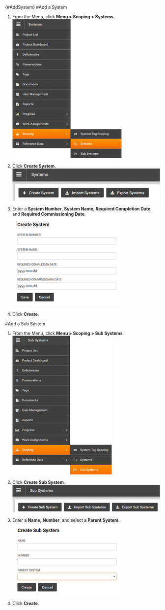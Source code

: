 {#AddSystem}
#Add a System 

1. From the Menu, click **Menu > Scoping > Systems**.    
![Menu > Scoping > Systems](images\MSystem.PNG)  

1. Click **Create System**.  
![Create System](images\CreateSystem.png)

1. Enter a **System Number**, **System Name**, **Required Completion Date**, and **Required Commissioning Date**.  
![Create System Form](images\CreateSystemDetail.png) 

1. Click **Create**.

#Add a Sub System 

1. From the Menu, click **Menu > Scoping > Sub Systems**  
![Menu > Scoping > Sub Systems](images\MSubSystem.PNG)  

1. Click **Create Sub System**.  
![Create Sub System](images\CreateSubSystem.png)

1. Enter a **Name**, **Number**, and select a **Parent System**.  
![Create Sub System Form](images\CreatesubSystemDetail.png) 

1. Click **Create**.